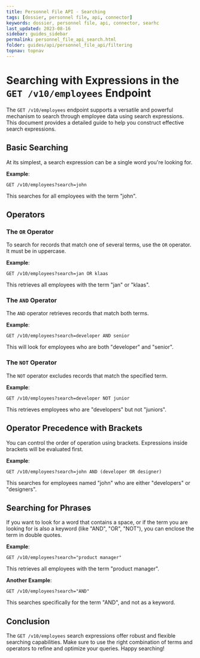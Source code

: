 ```yaml
---
title: Personnel File API - Searching
tags: [dossier, personnel file, api, connector]
keywords: dossier, personnel file, api, connector, searhc
last_updated: 2023-08-16
sidebar: guides_sidebar
permalink: personnel_file_api_search.html
folder: guides/api/personnel_file_api/filtering
topnav: topnav
---
```


# Searching with Expressions in the `GET /v10/employees` Endpoint

The `GET /v10/employees` endpoint supports a versatile and powerful mechanism to search through employee data using search expressions. This document provides a detailed guide to help you construct effective search expressions.

## Basic Searching
At its simplest, a search expression can be a single word you're looking for.

**Example**: 
```
GET /v10/employees?search=john
```
This searches for all employees with the term "john".

## Operators

### The `OR` Operator
To search for records that match one of several terms, use the `OR` operator. It must be in uppercase.

**Example**:
```
GET /v10/employees?search=jan OR klaas
```
This retrieves all employees with the term "jan" or "klaas".

### The `AND` Operator
The `AND` operator retrieves records that match both terms.

**Example**:
```
GET /v10/employees?search=developer AND senior
```
This will look for employees who are both "developer" and "senior".

### The `NOT` Operator
The `NOT` operator excludes records that match the specified term.

**Example**:
```
GET /v10/employees?search=developer NOT junior
```
This retrieves employees who are "developers" but not "juniors".

## Operator Precedence with Brackets
You can control the order of operation using brackets. Expressions inside brackets will be evaluated first.

**Example**:
```
GET /v10/employees?search=john AND (developer OR designer)
```
This searches for employees named "john" who are either "developers" or "designers".

## Searching for Phrases
If you want to look for a word that contains a space, or if the term you are looking for is also a keyword (like "AND", "OR", "NOT"), you can enclose the term in double quotes.

**Example**:
```
GET /v10/employees?search="product manager"
```
This retrieves all employees with the term "product manager".

**Another Example**:
```
GET /v10/employees?search="AND"
```
This searches specifically for the term "AND", and not as a keyword.

## Conclusion
The `GET /v10/employees` search expressions offer robust and flexible searching capabilities. Make sure to use the right combination of terms and operators to refine and optimize your queries. Happy searching!
